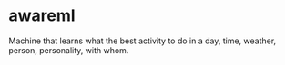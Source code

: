 # awareml
Machine that learns what the best activity to do in a day, time, weather, person, personality, with whom.

